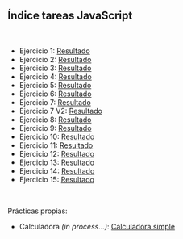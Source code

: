 <h2>Índice tareas JavaScript</h2>
<br>
<ul>
  <li>Ejercicio 1: <a href="https://antcordero.github.io/LenguajeMarcas/TareasJS/Ejercicio1/index.html">Resultado</a></li>
  <li>Ejercicio 2: <a href="https://antcordero.github.io/LenguajeMarcas/TareasJS/Ejercicio2/index.html">Resultado</a></li>
  <li>Ejercicio 3: <a href="https://antcordero.github.io/LenguajeMarcas/TareasJS/Ejercicio3/index.html">Resultado</a></li>
  <li>Ejercicio 4: <a href="https://antcordero.github.io/LenguajeMarcas/TareasJS/Ejercicio4/index.html">Resultado</a></li>
  <li>Ejercicio 5: <a href="https://antcordero.github.io/LenguajeMarcas/TareasJS/Ejercicio5/index.html">Resultado</a></li>
  <li>Ejercicio 6: <a href="https://antcordero.github.io/LenguajeMarcas/TareasJS/Ejercicio6/index.html">Resultado</a></li>
  <li>Ejercicio 7: <a href="https://antcordero.github.io/LenguajeMarcas/TareasJS/Ejercicio7/index.html">Resultado</a></li>
  <li>Ejercicio 7 V2: <a href="https://antcordero.github.io/LenguajeMarcas/TareasJS/Ejercicio7V2/index.html">Resultado</a></li>
  <li>Ejercicio 8: <a href="https://antcordero.github.io/LenguajeMarcas/TareasJS/Ejercicio8/index.html">Resultado</a></li>
  <li>Ejercicio 9: <a href="https://antcordero.github.io/LenguajeMarcas/TareasJS/Ejercicio9/index.html">Resultado</a></li>
  <li>Ejercicio 10: <a href="https://antcordero.github.io/LenguajeMarcas/TareasJS/Ejercicio10/index.html">Resultado</a></li>
  <li>Ejercicio 11: <a href="https://antcordero.github.io/LenguajeMarcas/TareasJS/Ejercicio11/index.html">Resultado</a></li>
  <li>Ejercicio 12: <a href="https://antcordero.github.io/LenguajeMarcas/TareasJS/Ejercicio12/index.html">Resultado</a></li>
  <li>Ejercicio 13: <a href="https://antcordero.github.io/LenguajeMarcas/TareasJS/Ejercicio13/index.html">Resultado</a></li>
  <li>Ejercicio 14: <a href="https://antcordero.github.io/LenguajeMarcas/TareasJS/Ejercicio14/index.html">Resultado</a></li>
  <li>Ejercicio 15: <a href="https://antcordero.github.io/LenguajeMarcas/TareasJS/Ejercicio15/index.html">Resultado</a></li>
</ul>
<br>
<p>Prácticas propias:</p>
<ul>
  <li>Calculadora <em>(in process...)</em>: <a href="https://antcordero.github.io/LenguajeMarcas/TareasJS/Calculadora/index.html">Calculadora simple</a></li>
</ul>